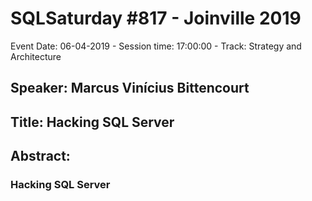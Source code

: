 # SQLSaturday #817 - Joinville 2019
Event Date: 06-04-2019 - Session time: 17:00:00 - Track: Strategy and Architecture
## Speaker: Marcus Vinícius Bittencourt
## Title: Hacking SQL Server
## Abstract:
### Hacking SQL Server
